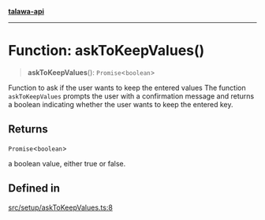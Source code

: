 [**talawa-api**](../../../README.md)

***

# Function: askToKeepValues()

> **askToKeepValues**(): `Promise`\<`boolean`\>

Function to ask if the user wants to keep the entered values
The function `askToKeepValues` prompts the user with a confirmation message and returns a boolean
indicating whether the user wants to keep the entered key.

## Returns

`Promise`\<`boolean`\>

a boolean value, either true or false.

## Defined in

[src/setup/askToKeepValues.ts:8](https://github.com/Suyash878/talawa-api/blob/f376d03c37e9acd046e7cc983947432c95f74442/src/setup/askToKeepValues.ts#L8)
